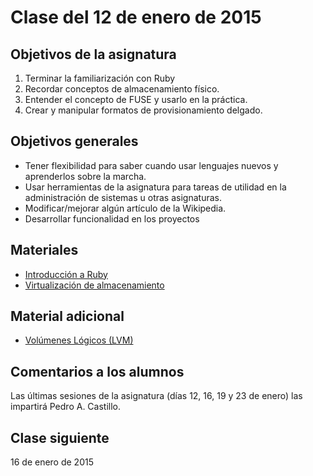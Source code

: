 # Clase del 12 de enero de 2015


## Objetivos de la asignatura

1. Terminar la familiarización con Ruby
2. Recordar conceptos de almacenamiento físico.
3. Entender el concepto de FUSE y usarlo en la práctica.
4. Crear y manipular formatos de provisionamiento delgado. 


## Objetivos generales

* Tener flexibilidad para saber cuando usar lenguajes nuevos y aprenderlos sobre la marcha.
* Usar herramientas de la asignatura para tareas de utilidad en la administración de sistemas u otras asignaturas. 
* Modificar/mejorar algún artículo de la Wikipedia.
* Desarrollar funcionalidad en los proyectos


## Materiales

* [Introducción a Ruby](http://jj.github.io/IV/documentos/seminarios/ruby)
* [Virtualización de almacenamiento](http://jj.github.io/IV/documentos/temas/Almacenamiento)


## Material adicional

* [Volúmenes Lógicos (LVM)](http://www.linuxparatodos.net/web/comunidad/base-de-conocimiento/-/wiki/Base+de+Conocimiento/Volumenes+L%C3%B3gicos+%28LVM%29)


## Comentarios a los alumnos

Las últimas sesiones de la asignatura (días 12, 16, 19 y 23 de enero) las impartirá Pedro A. Castillo.


## Clase siguiente

16 de enero de 2015
